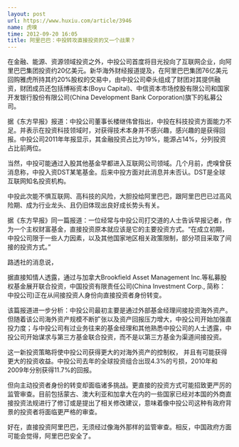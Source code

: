 ```yaml
---
layout: post
url: https://www.huxiu.com/article/3946
name: 虎嗅
time: 2012-09-20 16:05
title: 阿里巴巴：中投转攻直接投资的又一个战果？
---
```

在金融、能源、资源领域投资之外，中投公司首度将目光投向了互联网企业，向阿里巴巴集团投资约20亿美元。新华海外财经报道提及，在阿里巴巴集团76亿美元回购雅虎所持其约20%股权的交易中，由中投公司牵头组成了财团对其提供融资，财团成员还包括博裕资本(Boyu Capital)、中信资本市场控股有限公司和国家开发银行股份有限公司(China Development Bank Corporation)旗下的私募公司。

据《东方早报》报道：中投公司董事长楼继伟曾指出，中投在科技投资方面能力不足。并表示在投资科技领域时，对获得技术本身并不感兴趣，感兴趣的是获得回报。中投公司2011年年报显示，其金融投资占比为19%，能源占14%，分列投资占比前两位。

当然，中投可能通过入股其他基金早都进入互联网公司领域。几个月前，虎嗅曾获消息称，中投入资DST某笔基金。后来中投方面对此消息并未否认。DST是全球互联网知名投资机构。

中投此次能不惧互联网、高科技的风险，大胆投给阿里巴巴，跟阿里巴巴已过高风险期、成为行业龙头、且仍旧体现出良好成长势头有关。

据《东方早报》同一篇报道：一位经常与中投公司打交道的人士告诉早报记者，作为一个主权财富基金，直接投资原本就应该是它的主要投资方式。“在成立初期，中投公司限于一些人力因素，以及其他国家地区相关政策限制，部分项目采取了间接的投资方式。”

路透社的消息说，

据直接知情人透露，通过与加拿大Brookfield Asset Management Inc.等私募股权基金展开联合投资，中国投资有限责任公司(China Investment Corp., 简称：中投公司)正在从间接投资人身份向直接投资者身份转变。

该篇报道进一步分析：中投公司最初主要是通过外部基金经理间接投资海外资产。但随着该公司海外资产规模不断扩张以及资产回报压力增大，中投公司开始加强直投力度；与中投公司有过业务往来的基金经理和其他熟悉中投公司的人士透露，中投公司开始谋求与第三方基金联合投资，而不是以第三方基金为渠道间接投资。

这一新投资策略将使中投公司获得更大的对海外资产的控制权， 并且有可能获得更大的投资收益。中投公司去年的全球投资组合出现4.3%的亏损，2010年和2009年分别获得11.7%的回报。

但向主动投资者身份的转变却面临诸多挑战。更直接的投资方式可能招致更严厉的监管审查。目前包括蒙古、澳大利亚和加拿大在内的一些国家已经对本国的外商直接投资法规进行了修订或是提出了相关修改建议，意味着像中投公司这种有政府背景的投资者将面临更严格的审查。

好在，直接投资阿里巴巴，无须经过像海外那样的监管审查。相反，中国政府方面可能会觉得，阿里巴巴安全了。

